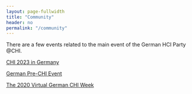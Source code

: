 ```yaml
---
layout: page-fullwidth
title: "Community"
header: no
permalink: "/community"
---
```

There are a few events related to the main event of the German HCI Party @CHI.

[CHI 2023 in Germany](community/chi-2023-in-germany)

[German Pre-CHI Event](community/pre-chi-event)

[The 2020 Virtual German CHI Week](community/2020-virtual-chi)
